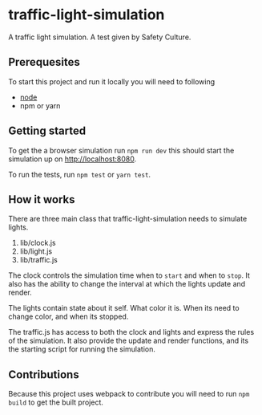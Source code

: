# traffic-light-simulation
A traffic light simulation. A test given by Safety Culture.

## Prerequesites
To start this project and run it locally you will need to following

  - [node](https://nodejs.org/en/download/)
  - npm or yarn

## Getting started

To get the a browser simulation run `npm run dev` this should start the simulation up on [http://localhost:8080](http://localhost:8080).

To run the tests, run `npm test` or `yarn test`.

## How it works

There are three main class that traffic-light-simulation needs to simulate lights.

  1. lib/clock.js
  2. lib/light.js
  3. lib/traffic.js

The clock controls the simulation time when to `start` and when to `stop`. It also has the ability to change the interval at which the lights update and render.

The lights contain state about it self. What color it is. When its need to change color, and when its stopped.

The traffic.js has access to both the clock and lights and express the rules of the simulation. It also provide the update and render functions, and its the starting script for running the simulation.

## Contributions

Because this project uses webpack to contribute you will need to run `npm build` to get the built project.
